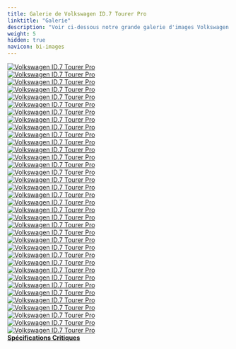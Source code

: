 ```yaml
---
title: Galerie de Volkswagen ID.7 Tourer Pro
linktitle: "Galerie"
description: "Voir ci-dessous notre grande galerie d'images Volkswagen ID.7 Tourer Pro. Cliquez sur les images pour des versions haute résolution."
weight: 5
hidden: true
navicon: bi-images
---
```

<!-- markdownlint-disable MD033 -->
<div class="row" id ="my-gallery">
	<div class="pswp-grid-item col-6 col-md-4">
		<a href="https://media.evkx.net/multimedia/models/volkswagen/id.7/id.7_tourer_pro/exterior_1.jpg"
data-pswp-src="https://media.evkx.net/multimedia/models/volkswagen/id.7/id.7_tourer_pro/exterior_1.jpg"
data-pswp-width="3000"
data-pswp-height="2000" 
target="_blank">
			<img src="https://media.evkx.net/multimedia/models/volkswagen/id.7/id.7_tourer_pro/exterior_1_xst.jpg" alt="Volkswagen ID.7 Tourer Pro" class="img-fluid " />
		</a>
	</div>
	<div class="pswp-grid-item col-6 col-md-4">
		<a href="https://media.evkx.net/multimedia/models/volkswagen/id.7/id.7_tourer_pro/exterior_10.jpg"
data-pswp-src="https://media.evkx.net/multimedia/models/volkswagen/id.7/id.7_tourer_pro/exterior_10.jpg"
data-pswp-width="3000"
data-pswp-height="2000" 
target="_blank">
			<img src="https://media.evkx.net/multimedia/models/volkswagen/id.7/id.7_tourer_pro/exterior_10_xst.jpg" alt="Volkswagen ID.7 Tourer Pro" class="img-fluid " />
		</a>
	</div>
	<div class="pswp-grid-item col-6 col-md-4">
		<a href="https://media.evkx.net/multimedia/models/volkswagen/id.7/id.7_tourer_pro/exterior_11.jpg"
data-pswp-src="https://media.evkx.net/multimedia/models/volkswagen/id.7/id.7_tourer_pro/exterior_11.jpg"
data-pswp-width="3000"
data-pswp-height="2000" 
target="_blank">
			<img src="https://media.evkx.net/multimedia/models/volkswagen/id.7/id.7_tourer_pro/exterior_11_xst.jpg" alt="Volkswagen ID.7 Tourer Pro" class="img-fluid " />
		</a>
	</div>
	<div class="pswp-grid-item col-6 col-md-4">
		<a href="https://media.evkx.net/multimedia/models/volkswagen/id.7/id.7_tourer_pro/exterior_12.jpg"
data-pswp-src="https://media.evkx.net/multimedia/models/volkswagen/id.7/id.7_tourer_pro/exterior_12.jpg"
data-pswp-width="3000"
data-pswp-height="2250" 
target="_blank">
			<img src="https://media.evkx.net/multimedia/models/volkswagen/id.7/id.7_tourer_pro/exterior_12_xst.jpg" alt="Volkswagen ID.7 Tourer Pro" class="img-fluid " />
		</a>
	</div>
	<div class="pswp-grid-item col-6 col-md-4">
		<a href="https://media.evkx.net/multimedia/models/volkswagen/id.7/id.7_tourer_pro/exterior_13.jpg"
data-pswp-src="https://media.evkx.net/multimedia/models/volkswagen/id.7/id.7_tourer_pro/exterior_13.jpg"
data-pswp-width="3000"
data-pswp-height="2250" 
target="_blank">
			<img src="https://media.evkx.net/multimedia/models/volkswagen/id.7/id.7_tourer_pro/exterior_13_xst.jpg" alt="Volkswagen ID.7 Tourer Pro" class="img-fluid " />
		</a>
	</div>
	<div class="pswp-grid-item col-6 col-md-4">
		<a href="https://media.evkx.net/multimedia/models/volkswagen/id.7/id.7_tourer_pro/exterior_14.jpg"
data-pswp-src="https://media.evkx.net/multimedia/models/volkswagen/id.7/id.7_tourer_pro/exterior_14.jpg"
data-pswp-width="3000"
data-pswp-height="2250" 
target="_blank">
			<img src="https://media.evkx.net/multimedia/models/volkswagen/id.7/id.7_tourer_pro/exterior_14_xst.jpg" alt="Volkswagen ID.7 Tourer Pro" class="img-fluid " />
		</a>
	</div>
	<div class="pswp-grid-item col-6 col-md-4">
		<a href="https://media.evkx.net/multimedia/models/volkswagen/id.7/id.7_tourer_pro/exterior_2.jpg"
data-pswp-src="https://media.evkx.net/multimedia/models/volkswagen/id.7/id.7_tourer_pro/exterior_2.jpg"
data-pswp-width="3000"
data-pswp-height="2000" 
target="_blank">
			<img src="https://media.evkx.net/multimedia/models/volkswagen/id.7/id.7_tourer_pro/exterior_2_xst.jpg" alt="Volkswagen ID.7 Tourer Pro" class="img-fluid " />
		</a>
	</div>
	<div class="pswp-grid-item col-6 col-md-4">
		<a href="https://media.evkx.net/multimedia/models/volkswagen/id.7/id.7_tourer_pro/exterior_3.jpg"
data-pswp-src="https://media.evkx.net/multimedia/models/volkswagen/id.7/id.7_tourer_pro/exterior_3.jpg"
data-pswp-width="3000"
data-pswp-height="2000" 
target="_blank">
			<img src="https://media.evkx.net/multimedia/models/volkswagen/id.7/id.7_tourer_pro/exterior_3_xst.jpg" alt="Volkswagen ID.7 Tourer Pro" class="img-fluid " />
		</a>
	</div>
	<div class="pswp-grid-item col-6 col-md-4">
		<a href="https://media.evkx.net/multimedia/models/volkswagen/id.7/id.7_tourer_pro/exterior_4.jpg"
data-pswp-src="https://media.evkx.net/multimedia/models/volkswagen/id.7/id.7_tourer_pro/exterior_4.jpg"
data-pswp-width="3000"
data-pswp-height="2000" 
target="_blank">
			<img src="https://media.evkx.net/multimedia/models/volkswagen/id.7/id.7_tourer_pro/exterior_4_xst.jpg" alt="Volkswagen ID.7 Tourer Pro" class="img-fluid " />
		</a>
	</div>
	<div class="pswp-grid-item col-6 col-md-4">
		<a href="https://media.evkx.net/multimedia/models/volkswagen/id.7/id.7_tourer_pro/exterior_5.jpg"
data-pswp-src="https://media.evkx.net/multimedia/models/volkswagen/id.7/id.7_tourer_pro/exterior_5.jpg"
data-pswp-width="3000"
data-pswp-height="2000" 
target="_blank">
			<img src="https://media.evkx.net/multimedia/models/volkswagen/id.7/id.7_tourer_pro/exterior_5_xst.jpg" alt="Volkswagen ID.7 Tourer Pro" class="img-fluid " />
		</a>
	</div>
	<div class="pswp-grid-item col-6 col-md-4">
		<a href="https://media.evkx.net/multimedia/models/volkswagen/id.7/id.7_tourer_pro/exterior_6.jpg"
data-pswp-src="https://media.evkx.net/multimedia/models/volkswagen/id.7/id.7_tourer_pro/exterior_6.jpg"
data-pswp-width="3000"
data-pswp-height="2000" 
target="_blank">
			<img src="https://media.evkx.net/multimedia/models/volkswagen/id.7/id.7_tourer_pro/exterior_6_xst.jpg" alt="Volkswagen ID.7 Tourer Pro" class="img-fluid " />
		</a>
	</div>
	<div class="pswp-grid-item col-6 col-md-4">
		<a href="https://media.evkx.net/multimedia/models/volkswagen/id.7/id.7_tourer_pro/exterior_7.jpg"
data-pswp-src="https://media.evkx.net/multimedia/models/volkswagen/id.7/id.7_tourer_pro/exterior_7.jpg"
data-pswp-width="3000"
data-pswp-height="2000" 
target="_blank">
			<img src="https://media.evkx.net/multimedia/models/volkswagen/id.7/id.7_tourer_pro/exterior_7_xst.jpg" alt="Volkswagen ID.7 Tourer Pro" class="img-fluid " />
		</a>
	</div>
	<div class="pswp-grid-item col-6 col-md-4">
		<a href="https://media.evkx.net/multimedia/models/volkswagen/id.7/id.7_tourer_pro/exterior_8.jpg"
data-pswp-src="https://media.evkx.net/multimedia/models/volkswagen/id.7/id.7_tourer_pro/exterior_8.jpg"
data-pswp-width="3000"
data-pswp-height="2000" 
target="_blank">
			<img src="https://media.evkx.net/multimedia/models/volkswagen/id.7/id.7_tourer_pro/exterior_8_xst.jpg" alt="Volkswagen ID.7 Tourer Pro" class="img-fluid " />
		</a>
	</div>
	<div class="pswp-grid-item col-6 col-md-4">
		<a href="https://media.evkx.net/multimedia/models/volkswagen/id.7/id.7_tourer_pro/exterior_9.jpg"
data-pswp-src="https://media.evkx.net/multimedia/models/volkswagen/id.7/id.7_tourer_pro/exterior_9.jpg"
data-pswp-width="3000"
data-pswp-height="2000" 
target="_blank">
			<img src="https://media.evkx.net/multimedia/models/volkswagen/id.7/id.7_tourer_pro/exterior_9_xst.jpg" alt="Volkswagen ID.7 Tourer Pro" class="img-fluid " />
		</a>
	</div>
	<div class="pswp-grid-item col-6 col-md-4">
		<a href="https://media.evkx.net/multimedia/models/volkswagen/id.7/id.7_tourer_pro/frontseats_1.jpg"
data-pswp-src="https://media.evkx.net/multimedia/models/volkswagen/id.7/id.7_tourer_pro/frontseats_1.jpg"
data-pswp-width="3000"
data-pswp-height="2000" 
target="_blank">
			<img src="https://media.evkx.net/multimedia/models/volkswagen/id.7/id.7_tourer_pro/frontseats_1_xst.jpg" alt="Volkswagen ID.7 Tourer Pro" class="img-fluid " />
		</a>
	</div>
	<div class="pswp-grid-item col-6 col-md-4">
		<a href="https://media.evkx.net/multimedia/models/volkswagen/id.7/id.7_tourer_pro/frontseats_2.jpg"
data-pswp-src="https://media.evkx.net/multimedia/models/volkswagen/id.7/id.7_tourer_pro/frontseats_2.jpg"
data-pswp-width="3000"
data-pswp-height="2000" 
target="_blank">
			<img src="https://media.evkx.net/multimedia/models/volkswagen/id.7/id.7_tourer_pro/frontseats_2_xst.jpg" alt="Volkswagen ID.7 Tourer Pro" class="img-fluid " />
		</a>
	</div>
	<div class="pswp-grid-item col-6 col-md-4">
		<a href="https://media.evkx.net/multimedia/models/volkswagen/id.7/id.7_tourer_pro/frontseats_3.jpg"
data-pswp-src="https://media.evkx.net/multimedia/models/volkswagen/id.7/id.7_tourer_pro/frontseats_3.jpg"
data-pswp-width="3000"
data-pswp-height="2250" 
target="_blank">
			<img src="https://media.evkx.net/multimedia/models/volkswagen/id.7/id.7_tourer_pro/frontseats_3_xst.jpg" alt="Volkswagen ID.7 Tourer Pro" class="img-fluid " />
		</a>
	</div>
	<div class="pswp-grid-item col-6 col-md-4">
		<a href="https://media.evkx.net/multimedia/models/volkswagen/id.7/id.7_tourer_pro/interior_1.jpg"
data-pswp-src="https://media.evkx.net/multimedia/models/volkswagen/id.7/id.7_tourer_pro/interior_1.jpg"
data-pswp-width="3000"
data-pswp-height="2000" 
target="_blank">
			<img src="https://media.evkx.net/multimedia/models/volkswagen/id.7/id.7_tourer_pro/interior_1_xst.jpg" alt="Volkswagen ID.7 Tourer Pro" class="img-fluid " />
		</a>
	</div>
	<div class="pswp-grid-item col-6 col-md-4">
		<a href="https://media.evkx.net/multimedia/models/volkswagen/id.7/id.7_tourer_pro/interior_2.jpg"
data-pswp-src="https://media.evkx.net/multimedia/models/volkswagen/id.7/id.7_tourer_pro/interior_2.jpg"
data-pswp-width="3000"
data-pswp-height="2250" 
target="_blank">
			<img src="https://media.evkx.net/multimedia/models/volkswagen/id.7/id.7_tourer_pro/interior_2_xst.jpg" alt="Volkswagen ID.7 Tourer Pro" class="img-fluid " />
		</a>
	</div>
	<div class="pswp-grid-item col-6 col-md-4">
		<a href="https://media.evkx.net/multimedia/models/volkswagen/id.7/id.7_tourer_pro/interior_3.jpg"
data-pswp-src="https://media.evkx.net/multimedia/models/volkswagen/id.7/id.7_tourer_pro/interior_3.jpg"
data-pswp-width="3000"
data-pswp-height="2250" 
target="_blank">
			<img src="https://media.evkx.net/multimedia/models/volkswagen/id.7/id.7_tourer_pro/interior_3_xst.jpg" alt="Volkswagen ID.7 Tourer Pro" class="img-fluid " />
		</a>
	</div>
	<div class="pswp-grid-item col-6 col-md-4">
		<a href="https://media.evkx.net/multimedia/models/volkswagen/id.7/id.7_tourer_pro/interior_4.jpg"
data-pswp-src="https://media.evkx.net/multimedia/models/volkswagen/id.7/id.7_tourer_pro/interior_4.jpg"
data-pswp-width="3000"
data-pswp-height="2250" 
target="_blank">
			<img src="https://media.evkx.net/multimedia/models/volkswagen/id.7/id.7_tourer_pro/interior_4_xst.jpg" alt="Volkswagen ID.7 Tourer Pro" class="img-fluid " />
		</a>
	</div>
	<div class="pswp-grid-item col-6 col-md-4">
		<a href="https://media.evkx.net/multimedia/models/volkswagen/id.7/id.7_tourer_pro/main_1.jpg"
data-pswp-src="https://media.evkx.net/multimedia/models/volkswagen/id.7/id.7_tourer_pro/main_1.jpg"
data-pswp-width="3000"
data-pswp-height="2000" 
target="_blank">
			<img src="https://media.evkx.net/multimedia/models/volkswagen/id.7/id.7_tourer_pro/main_1_xst.jpg" alt="Volkswagen ID.7 Tourer Pro" class="img-fluid " />
		</a>
	</div>
	<div class="pswp-grid-item col-6 col-md-4">
		<a href="https://media.evkx.net/multimedia/models/volkswagen/id.7/id.7_tourer_pro/roof_1.jpg"
data-pswp-src="https://media.evkx.net/multimedia/models/volkswagen/id.7/id.7_tourer_pro/roof_1.jpg"
data-pswp-width="3000"
data-pswp-height="2250" 
target="_blank">
			<img src="https://media.evkx.net/multimedia/models/volkswagen/id.7/id.7_tourer_pro/roof_1_xst.jpg" alt="Volkswagen ID.7 Tourer Pro" class="img-fluid " />
		</a>
	</div>
	<div class="pswp-grid-item col-6 col-md-4">
		<a href="https://media.evkx.net/multimedia/models/volkswagen/id.7/id.7_tourer_pro/screens_1.jpg"
data-pswp-src="https://media.evkx.net/multimedia/models/volkswagen/id.7/id.7_tourer_pro/screens_1.jpg"
data-pswp-width="3000"
data-pswp-height="2000" 
target="_blank">
			<img src="https://media.evkx.net/multimedia/models/volkswagen/id.7/id.7_tourer_pro/screens_1_xst.jpg" alt="Volkswagen ID.7 Tourer Pro" class="img-fluid " />
		</a>
	</div>
	<div class="pswp-grid-item col-6 col-md-4">
		<a href="https://media.evkx.net/multimedia/models/volkswagen/id.7/id.7_tourer_pro/screens_2.jpg"
data-pswp-src="https://media.evkx.net/multimedia/models/volkswagen/id.7/id.7_tourer_pro/screens_2.jpg"
data-pswp-width="3000"
data-pswp-height="2000" 
target="_blank">
			<img src="https://media.evkx.net/multimedia/models/volkswagen/id.7/id.7_tourer_pro/screens_2_xst.jpg" alt="Volkswagen ID.7 Tourer Pro" class="img-fluid " />
		</a>
	</div>
	<div class="pswp-grid-item col-6 col-md-4">
		<a href="https://media.evkx.net/multimedia/models/volkswagen/id.7/id.7_tourer_pro/secondrowseats_1.jpg"
data-pswp-src="https://media.evkx.net/multimedia/models/volkswagen/id.7/id.7_tourer_pro/secondrowseats_1.jpg"
data-pswp-width="3000"
data-pswp-height="2000" 
target="_blank">
			<img src="https://media.evkx.net/multimedia/models/volkswagen/id.7/id.7_tourer_pro/secondrowseats_1_xst.jpg" alt="Volkswagen ID.7 Tourer Pro" class="img-fluid " />
		</a>
	</div>
	<div class="pswp-grid-item col-6 col-md-4">
		<a href="https://media.evkx.net/multimedia/models/volkswagen/id.7/id.7_tourer_pro/secondrowseats_2.jpg"
data-pswp-src="https://media.evkx.net/multimedia/models/volkswagen/id.7/id.7_tourer_pro/secondrowseats_2.jpg"
data-pswp-width="3000"
data-pswp-height="2000" 
target="_blank">
			<img src="https://media.evkx.net/multimedia/models/volkswagen/id.7/id.7_tourer_pro/secondrowseats_2_xst.jpg" alt="Volkswagen ID.7 Tourer Pro" class="img-fluid " />
		</a>
	</div>
	<div class="pswp-grid-item col-6 col-md-4">
		<a href="https://media.evkx.net/multimedia/models/volkswagen/id.7/id.7_tourer_pro/secondrowseats_3.jpg"
data-pswp-src="https://media.evkx.net/multimedia/models/volkswagen/id.7/id.7_tourer_pro/secondrowseats_3.jpg"
data-pswp-width="3000"
data-pswp-height="1999" 
target="_blank">
			<img src="https://media.evkx.net/multimedia/models/volkswagen/id.7/id.7_tourer_pro/secondrowseats_3_xst.jpg" alt="Volkswagen ID.7 Tourer Pro" class="img-fluid " />
		</a>
	</div>
	<div class="pswp-grid-item col-6 col-md-4">
		<a href="https://media.evkx.net/multimedia/models/volkswagen/id.7/id.7_tourer_pro/secondrowseats_4.jpg"
data-pswp-src="https://media.evkx.net/multimedia/models/volkswagen/id.7/id.7_tourer_pro/secondrowseats_4.jpg"
data-pswp-width="3000"
data-pswp-height="1999" 
target="_blank">
			<img src="https://media.evkx.net/multimedia/models/volkswagen/id.7/id.7_tourer_pro/secondrowseats_4_xst.jpg" alt="Volkswagen ID.7 Tourer Pro" class="img-fluid " />
		</a>
	</div>
	<div class="pswp-grid-item col-6 col-md-4">
		<a href="https://media.evkx.net/multimedia/models/volkswagen/id.7/id.7_tourer_pro/trunk_1.jpg"
data-pswp-src="https://media.evkx.net/multimedia/models/volkswagen/id.7/id.7_tourer_pro/trunk_1.jpg"
data-pswp-width="3000"
data-pswp-height="2000" 
target="_blank">
			<img src="https://media.evkx.net/multimedia/models/volkswagen/id.7/id.7_tourer_pro/trunk_1_xst.jpg" alt="Volkswagen ID.7 Tourer Pro" class="img-fluid " />
		</a>
	</div>
	<div class="pswp-grid-item col-6 col-md-4">
		<a href="https://media.evkx.net/multimedia/models/volkswagen/id.7/id.7_tourer_pro/trunk_2.jpg"
data-pswp-src="https://media.evkx.net/multimedia/models/volkswagen/id.7/id.7_tourer_pro/trunk_2.jpg"
data-pswp-width="3000"
data-pswp-height="2000" 
target="_blank">
			<img src="https://media.evkx.net/multimedia/models/volkswagen/id.7/id.7_tourer_pro/trunk_2_xst.jpg" alt="Volkswagen ID.7 Tourer Pro" class="img-fluid " />
		</a>
	</div>
	<div class="pswp-grid-item col-6 col-md-4">
		<a href="https://media.evkx.net/multimedia/models/volkswagen/id.7/id.7_tourer_pro/trunk_3.jpg"
data-pswp-src="https://media.evkx.net/multimedia/models/volkswagen/id.7/id.7_tourer_pro/trunk_3.jpg"
data-pswp-width="3000"
data-pswp-height="2000" 
target="_blank">
			<img src="https://media.evkx.net/multimedia/models/volkswagen/id.7/id.7_tourer_pro/trunk_3_xst.jpg" alt="Volkswagen ID.7 Tourer Pro" class="img-fluid " />
		</a>
	</div>
	<div class="pswp-grid-item col-6 col-md-4">
		<a href="https://media.evkx.net/multimedia/models/volkswagen/id.7/id.7_tourer_pro/trunk_4.jpg"
data-pswp-src="https://media.evkx.net/multimedia/models/volkswagen/id.7/id.7_tourer_pro/trunk_4.jpg"
data-pswp-width="3000"
data-pswp-height="2000" 
target="_blank">
			<img src="https://media.evkx.net/multimedia/models/volkswagen/id.7/id.7_tourer_pro/trunk_4_xst.jpg" alt="Volkswagen ID.7 Tourer Pro" class="img-fluid " />
		</a>
	</div>
	<div class="pswp-grid-item col-6 col-md-4">
		<a href="https://media.evkx.net/multimedia/models/volkswagen/id.7/id.7_tourer_pro/trunk_5.jpg"
data-pswp-src="https://media.evkx.net/multimedia/models/volkswagen/id.7/id.7_tourer_pro/trunk_5.jpg"
data-pswp-width="3000"
data-pswp-height="2250" 
target="_blank">
			<img src="https://media.evkx.net/multimedia/models/volkswagen/id.7/id.7_tourer_pro/trunk_5_xst.jpg" alt="Volkswagen ID.7 Tourer Pro" class="img-fluid " />
		</a>
	</div>
	<div class="pswp-grid-item col-6 col-md-4">
		<a href="https://media.evkx.net/multimedia/models/volkswagen/id.7/id.7_tourer_pro/trunk_6.jpg"
data-pswp-src="https://media.evkx.net/multimedia/models/volkswagen/id.7/id.7_tourer_pro/trunk_6.jpg"
data-pswp-width="3000"
data-pswp-height="2250" 
target="_blank">
			<img src="https://media.evkx.net/multimedia/models/volkswagen/id.7/id.7_tourer_pro/trunk_6_xst.jpg" alt="Volkswagen ID.7 Tourer Pro" class="img-fluid " />
		</a>
	</div>
	<div class="pswp-grid-item col-6 col-md-4">
		<a href="https://media.evkx.net/multimedia/models/volkswagen/id.7/id.7_tourer_pro/trunk_7.jpg"
data-pswp-src="https://media.evkx.net/multimedia/models/volkswagen/id.7/id.7_tourer_pro/trunk_7.jpg"
data-pswp-width="3000"
data-pswp-height="2250" 
target="_blank">
			<img src="https://media.evkx.net/multimedia/models/volkswagen/id.7/id.7_tourer_pro/trunk_7_xst.jpg" alt="Volkswagen ID.7 Tourer Pro" class="img-fluid " />
		</a>
	</div>
</div>
<script type="module">
  import PhotoSwipeLightbox from '/js/photoswipe-lightbox.esm.js';
    const lightbox = new PhotoSwipeLightbox({
       gallery: '#my-gallery',
        children: 'a',
        pswpModule: () => import('/js/photoswipe.esm.js')
    });
lightbox.init();
</script>
<div class="mt-3 mb-3">
<a href="../specifications/" class="text-decoration-none text-black">
<strong><i class="bi-arrow-left"></i> Spécifications </strong>
</a>
<a href="../reviews/" class="text-decoration-none text-black float-end">
<strong>Critiques <i class="bi-arrow-right"></i></strong>
</a>
</div>

